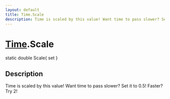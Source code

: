 ```yaml
---
layout: default
title: Time.Scale
description: Time is scaled by this value! Want time to pass slower? Set it to 0.5! Faster? Try 2!
---
```

# [Time]({{site.url}}/Pages/StereoKit/Time.html).Scale

<div class='signature' markdown='1'>
static double Scale{ set }
</div>

## Description
Time is scaled by this value! Want time to pass slower? Set it to 0.5! Faster? Try 2!

